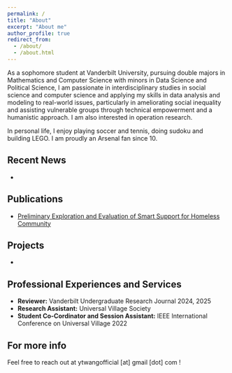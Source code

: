 ```yaml
---
permalink: /
title: "About"
excerpt: "About me"
author_profile: true
redirect_from: 
  - /about/
  - /about.html
---
```


As a sophomore student at Vanderbilt University, pursuing double majors in Mathematics and Computer Science with minors in Data Science and Political Science, I am passionate in interdisciplinary studies in social science and computer science and applying my skills in data analysis and modeling to real-world issues, particularly in ameliorating social inequality and assisting vulnerable groups through technical empowerment and a humanistic approach. I am also interested in operation research.

In personal life, I enjoy playing soccer and tennis, doing sudoku and building LEGO. I am proudly an Arsenal fan since 10.



Recent News
------
* 


Publications
------
* [Preliminary Exploration and Evaluation of Smart Support for Homeless Community](https://ieeexplore.ieee.org/abstract/document/10185514) 


Projects
------
* 


Professional Experiences and Services
------
* **Reviewer:** Vanderbilt Undergraduate Research Journal 2024, 2025
* **Research Assistant:** Universal Village Society
* **Student Co-Cordinator and Session Assistant:** IEEE International Conference on Universal Village 2022


For more info
------
Feel free to reach out at ytwangofficial [at] gmail [dot] com !
